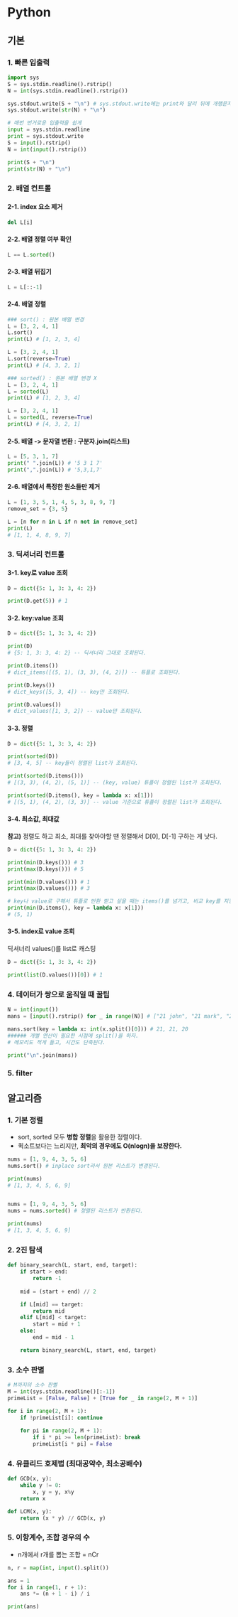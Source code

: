 # Python

## 기본
### 1. 빠른 입출력
```PYTHON
import sys
S = sys.stdin.readline().rstrip()
N = int(sys.stdin.readline().rstrip())

sys.stdout.write(S + "\n") # sys.stdout.write에는 print와 달리 뒤에 개행문자가 없다.
sys.stdout.write(str(N) + "\n")

# 매번 번거로운 입출력을 쉽게
input = sys.stdin.readline
print = sys.stdout.write
S = input().rstrip()
N = int(input().rstrip())

print(S + "\n")
print(str(N) + "\n")
```

### 2. 배열 컨트롤
#### 2-1. index 요소 제거
```python
del L[i]
```

#### 2-2. 배열 정렬 여부 확인
```python
L == L.sorted()
```

#### 2-3. 배열 뒤집기
```python
L = L[::-1]
```

#### 2-4. 배열 정렬
```python
### sort() : 원본 배열 변경
L = [3, 2, 4, 1]
L.sort()
print(L) # [1, 2, 3, 4]

L = [3, 2, 4, 1]
L.sort(reverse=True)
print(L) # [4, 3, 2, 1]

### sorted() : 원본 배열 변경 X
L = [3, 2, 4, 1]
L = sorted(L)
print(L) # [1, 2, 3, 4]

L = [3, 2, 4, 1]
L = sorted(L, reverse=True)
print(L) # [4, 3, 2, 1]
```

#### 2-5. 배열 -> 문자열 변환 : **구분자.join(리스트)**
```python
L = [5, 3, 1, 7]
print(" ".join(L)) # '5 3 1 7'
print(",".join(L)) # '5,3,1,7'
```

#### 2-6. 배열에서 특정한 원소들만 제거
```python
L = [1, 3, 5, 1, 4, 5, 3, 8, 9, 7]
remove_set = {3, 5}

L = [n for n in L if n not in remove_set]
print(L)
# [1, 1, 4, 8, 9, 7]
```


### 3. 딕셔너리 컨트롤
#### 3-1. key로 value 조회
```python
D = dict({5: 1, 3: 3, 4: 2})

print(D.get(5)) # 1
```

#### 3-2. key:value 조회
```python
D = dict({5: 1, 3: 3, 4: 2})

print(D)
# {5: 1, 3: 3, 4: 2} -- 딕셔너리 그대로 조회된다.

print(D.items())
# dict_items([(5, 1), (3, 3), (4, 2)]) -- 튜플로 조회된다.

print(D.keys())
# dict_keys([5, 3, 4]) -- key만 조회된다.

print(D.values())
# dict_values([1, 3, 2]) -- value만 조회된다.
```

#### 3-3. 정렬
```python
D = dict({5: 1, 3: 3, 4: 2})

print(sorted(D))
# [3, 4, 5] -- key들이 정렬된 list가 조회된다.

print(sorted(D.items()))
# [(3, 3), (4, 2), (5, 1)] -- (key, value) 튜플이 정렬된 list가 조회된다.

print(sorted(D.items(), key = lambda x: x[1]))
# [(5, 1), (4, 2), (3, 3)] -- value 기준으로 튜플이 정렬된 list가 조회된다.
```

#### 3-4. 최소값, 최대값
**참고)** 정렬도 하고 최소, 최대를 찾아야할 땐 정렬해서 D\[0], D\[-1] 구하는 게 낫다.
```python
D = dict({5: 1, 3: 3, 4: 2})

print(min(D.keys())) # 3
print(max(D.keys())) # 5

print(min(D.values())) # 1
print(max(D.values())) # 3

# key나 value로 구해서 튜플로 반환 받고 싶을 때는 items()를 넘기고, 비교 key를 지정하자.
print(min(D.items(), key = lambda x: x[1]))
# (5, 1)
```

#### 3-5. index로 value 조회
딕셔너리 values()를 list로 캐스팅
```python
D = dict({5: 1, 3: 3, 4: 2})

print(list(D.values())[0]) # 1
```

### 4. 데이터가 쌍으로 움직일 때 꿀팁
```python
N = int(input())
mans = [input().rstrip() for _ in range(N)] # ["21 john", "21 mark", "20 hans"]

mans.sort(key = lambda x: int(x.split()[0])) # 21, 21, 20
###### 개별 연산이 필요한 시점에 split()을 하자.
# 메모리도 적게 들고, 시간도 단축된다.

print("\n".join(mans))
```

### 5. filter




## 알고리즘
### 1. 기본 정렬
- sort, sorted 모두 **병합 정렬**을 활용한 정렬이다.
- 퀵소트보다는 느리지만, **최악의 경우에도 O(nlogn)을 보장한다.**
```python
nums = [1, 9, 4, 3, 5, 6]
nums.sort() # inplace sort라서 원본 리스트가 변경된다.

print(nums)
# [1, 3, 4, 5, 6, 9]


nums = [1, 9, 4, 3, 5, 6]
nums = nums.sorted() # 정렬된 리스트가 반환된다.

print(nums)
# [1, 3, 4, 5, 6, 9]
```

### 2. 2진 탐색
```PYTHON
def binary_search(L, start, end, target):
	if start > end:
		return -1
	
	mid = (start + end) // 2

	if L[mid] == target:
		return mid
	elif L[mid] < target:
		start = mid + 1
	else:
		end = mid - 1

	return binary_search(L, start, end, target)
```

### 3. 소수 판별
```python
# M까지의 소수 판별
M = int(sys.stdin.readline()[:-1])
primeList = [False, False] + [True for _ in range(2, M + 1)]

for i in range(2, M + 1):
    if !primeList[i]: continue
    
    for pi in range(2, M + 1):
        if i * pi >= len(primeList): break
        primeList[i * pi] = False
```

### 4. 유클리드 호제법 (최대공약수, 최소공배수)
```python
def GCD(x, y):
	while y != 0:
		x, y = y, x%y
	return x

def LCM(x, y):
	return (x * y) // GCD(x, y)
```

### 5. 이항계수, 조합 경우의 수
- n개에서 r개를 뽑는 조합 = nCr
```python
n, r = map(int, input().split())

ans = 1
for i in range(1, r + 1):
    ans *= (n + 1 - i) / i

print(ans)
```